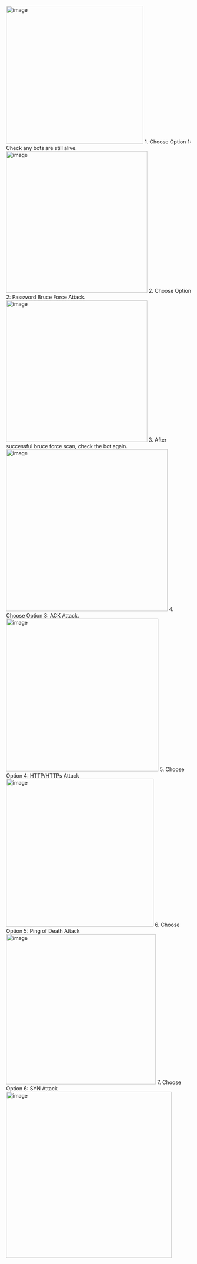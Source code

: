
<img width="373" alt="image" src="https://github.com/NguyenThuong02/SSH_Botnet-Attack/assets/129138917/11bcd35a-e5d2-4bb3-8e62-2b04c1073aac">
1. Choose Option 1: Check any bots are still alive.
<img width="384" alt="image" src="https://github.com/NguyenThuong02/SSH_Botnet-Attack/assets/129138917/19ba6060-151b-4517-a686-596ba2348545">
2. Choose Option 2: Password Bruce Force Attack.
<img width="384" alt="image" src="https://github.com/NguyenThuong02/SSH_Botnet-Attack/assets/129138917/5a8fb2c4-8059-4564-8e27-69663748908f">
3. After successful bruce force scan, check the bot again.
<img width="439" alt="image" src="https://github.com/NguyenThuong02/SSH_Botnet-Attack/assets/129138917/8813fdf6-232d-49ce-90d1-466adced2631">
4. Choose Option 3: ACK Attack.
<img width="414" alt="image" src="https://github.com/NguyenThuong02/SSH_Botnet-Attack/assets/129138917/e5c1bdcb-e370-4ea5-a69d-d89767d65577">
5. Choose Option 4: HTTP/HTTPs Attack
<img width="401" alt="image" src="https://github.com/NguyenThuong02/SSH_Botnet-Attack/assets/129138917/d2112bca-ea79-4f4e-adf9-7c35e3846134">
6. Choose Option 5: Ping of Death Attack
<img width="407" alt="image" src="https://github.com/NguyenThuong02/SSH_Botnet-Attack/assets/129138917/1ff750f7-90d4-4f56-a81e-f3723100674d">
7. Choose Option 6: SYN Attack
<img width="450" alt="image" src="https://github.com/NguyenThuong02/SSH_Botnet-Attack/assets/129138917/5fabb14d-ce1d-4a80-b474-3c95499aebaf">

